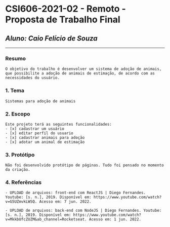 # **CSI606-2021-02 - Remoto - Proposta de Trabalho Final**

## *Aluno: Caio Felício de Souza*

--------------

<!-- Descrever um resumo sobre o trabalho. -->

### Resumo

    O objetivo do trabalho é desenvolver um sistema de adoção de animais, que possibilite a adoção de animais de estimação, de acordo com as necessidades do usuário.

<!-- Apresentar o tema. -->
### 1. Tema

    Sistemas para adoção de animais

<!-- Descrever e limitar o escopo da aplicação. -->
### 2. Escopo

    Este projeto terá as seguintes funcionalidades:
    - [x] cadastrar um usuário
    - [x] editar perfil do usuario
    - [x] cadastrar animais para adoção
    - [x] adotar um animal de estimação


<!-- Apresentar restrições de funcionalidades e de escopo. -->
### 3. Protótipo

    Não foi desenvolvido protótipo de páginas. Tudo foi pensado no momento da criação.

### 4. Referências

    - UPLOAD de arquivos: front-end com ReactJS | Diego Fernandes.     Youtube: [s. n.], 2019. Disponível em: https://www.youtube.com/watch?v=G5UZmvkLWSQ. Acesso em: 7 jun. 2022.

    - UPLOAD de arquivos: back-end com NodeJS | Diego Fernandes. Youtube: [s. n.], 2019. Disponível em: https://www.youtube.com/watch?v=MkkbUfcZUZM&ab_channel=Rocketseat. Acesso em: 1 jun. 2022.
